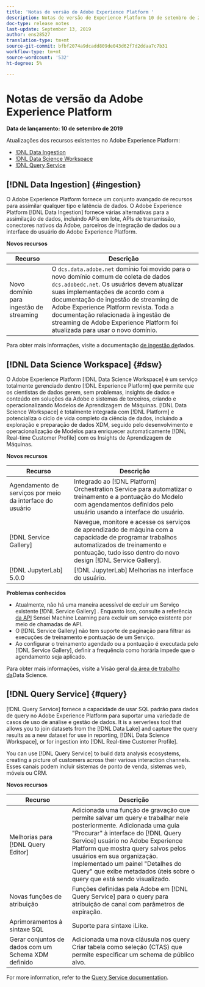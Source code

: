 ```yaml
---
title: 'Notas de versão do Adobe Experience Platform '
description: Notas de versão de Experience Platform 10 de setembro de 2019
doc-type: release notes
last-update: September 13, 2019
author: ens28527
translation-type: tm+mt
source-git-commit: bfbf2074a9dcadd809de043d62f7d2ddaa7c7b31
workflow-type: tm+mt
source-wordcount: '532'
ht-degree: 5%

---
```



# Notas de versão da Adobe Experience Platform

**Data de lançamento: 10 de setembro de 2019**

Atualizações dos recursos existentes no Adobe Experience Platform:

* [!DNL Data Ingestion](#ingestion)
* [!DNL Data Science Workspace](#dsw)
* [!DNL Query Service](#query)

## [!DNL Data Ingestion] {#ingestion}

O Adobe Experience Platform fornece um conjunto avançado de recursos para assimilar qualquer tipo e latência de dados. O Adobe Experience Platform [!DNL Data Ingestion] fornece várias alternativas para a assimilação de dados, incluindo APIs em lote, APIs de transmissão, conectores nativos da Adobe, parceiros de integração de dados ou a interface do usuário do Adobe Experience Platform.

**Novos recursos**

| Recurso | Descrição |
| ----------- | ---------- |
| Novo domínio para ingestão de streaming | O `dcs.data.adobe.net` domínio foi movido para o novo domínio comum de coleta de dados `dcs.adobedc.net`. Os usuários devem atualizar suas implementações de acordo com a documentação de ingestão de streaming de Adobe Experience Platform revista. Toda a documentação relacionada à ingestão de streaming de Adobe Experience Platform foi atualizada para usar o novo domínio. |

Para obter mais informações, visite a documentação [de ingestão de](../../ingestion/home.md)dados.

## [!DNL Data Science Workspace] {#dsw}

O Adobe Experience Platform [!DNL Data Science Workspace] é um serviço totalmente gerenciado dentro [!DNL Experience Platform] que permite que os cientistas de dados gerem, sem problemas, insights de dados e conteúdo em soluções da Adobe e sistemas de terceiros, criando e operacionalizando Modelos de Aprendizagem de Máquinas. [!DNL Data Science Workspace] é totalmente integrada com [!DNL Platform] e potencializa o ciclo de vida completo da ciência de dados, incluindo a exploração e preparação de dados XDM, seguido pelo desenvolvimento e operacionalização de Modelos para enriquecer automaticamente [!DNL Real-time Customer Profile] com os Insights de Aprendizagem de Máquinas.

**Novos recursos**

| Recurso | Descrição |
| -----------| ---------- |
| Agendamento de serviços por meio da interface do usuário | Integrado ao [!DNL Platform] Orchestration Service para automatizar o treinamento e a pontuação do Modelo com agendamentos definidos pelo usuário usando a interface do usuário. |
| [!DNL Service Gallery] | Navegue, monitore e acesse os serviços de aprendizado de máquina com a capacidade de programar trabalhos automatizados de treinamento e pontuação, tudo isso dentro do novo design [!DNL Service Gallery]. |
| [!DNL JupyterLab] 5.0.0 | [!DNL JupyterLab] Melhorias na interface do usuário. |

**Problemas conhecidos**

* Atualmente, não há uma maneira acessível de excluir um Serviço existente [!DNL Service Gallery] . Enquanto isso, consulte a referência [da API](https://www.adobe.io/apis/experienceplatform/home/api-reference.html#!acpdr/swagger-specs/sensei-ml-api.yaml) Sensei Machine Learning para excluir um serviço existente por meio de chamadas de API.
* O [!DNL Service Gallery] não tem suporte de paginação para filtrar as execuções de treinamento e pontuação de um Serviço.
* Ao configurar o treinamento agendado ou a pontuação é executada pelo [!DNL Service Gallery], definir a frequência como horária impede que o agendamento seja aplicado.

Para obter mais informações, visite a Visão geral [da área de trabalho da](../../data-science-workspace/home.md)Data Science.

## [!DNL Query Service] {#query}

[!DNL Query Service] fornece a capacidade de usar SQL padrão para dados de query no Adobe Experience Platform para suportar uma variedade de casos de uso de análise e gestão de dados. It is a serverless tool that allows you to join datasets from the [!DNL Data Lake] and capture the query results as a new dataset for use in reporting, [!DNL Data Science Workspace], or for ingestion into [!DNL Real-time Customer Profile].

You can use [!DNL Query Service] to build data analysis ecosystems, creating a picture of customers across their various interaction channels. Esses canais podem incluir sistemas de ponto de venda, sistemas web, móveis ou CRM.

**Novos recursos**

| Recurso | Descrição |
| -----------| ---------- |
| Melhorias para [!DNL Query Editor] | Adicionada uma função de gravação que permite salvar um query e trabalhar nele posteriormente. Adicionada uma guia &quot;Procurar&quot; à interface do [!DNL Query Service] usuário no Adobe Experience Platform que mostra query salvos pelos usuários em sua organização. Implementado um painel &quot;Detalhes do Query&quot; que exibe metadados úteis sobre o query que está sendo visualizado. |
| Novas funções de atribuição | Funções definidas pela Adobe em [!DNL Query Service] para o query para atribuição de canal com parâmetros de expiração. |
| Aprimoramentos à sintaxe SQL | Suporte para sintaxe iLike. |
| Gerar conjuntos de dados com um Schema XDM definido | Adicionada uma nova cláusula nos query Criar tabela como seleção (CTAS) que permite especificar um schema de público alvo. |

For more information, refer to the [Query Service documentation](../../query-service/home.md).